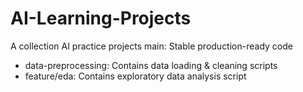 # AI-Learning-Projects
A collection AI practice projects
main: Stable production-ready code
- data-preprocessing: Contains data loading & cleaning scripts
- feature/eda: Contains exploratory data analysis script

